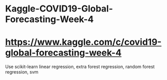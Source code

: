 # Kaggle-COVID19-Global-Forecasting-Week-4
https://www.kaggle.com/c/covid19-global-forecasting-week-4
=============
Use scikit-learn
linear regression, extra forest regression, random forest regression, svm
